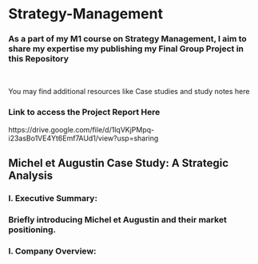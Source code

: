 # Strategy-Management
<h3> As a part of my M1 course on Strategy Management, I aim to share my expertise my publishing my Final Group Project in this Repository </h3> 
<br>
<p> You may find additional resources like Case studies and study notes here </p>

<h3> Link to access the Project Report Here </h3>
https://drive.google.com/file/d/1lqVKjPMpq-i23asBo1VE4Yt6Emf7AUd1/view?usp=sharing

<h2> Michel et Augustin Case Study: A Strategic Analysis </h2>
<h3> I. Executive Summary: <h3>
<p> Briefly introducing Michel et Augustin and their market positioning. </p>
<h3> I. Company Overview: <h3>

